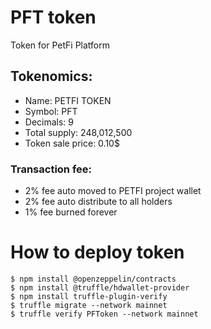 # PFT token

Token for PetFi Platform

## Tokenomics:
- Name: PETFI TOKEN
- Symbol: PFT
- Decimals: 9
- Total supply: 248,012,500
- Token sale price: 0.10$

### Transaction fee:
- 2% fee auto moved to PETFI project wallet
- 2% fee auto distribute to all holders
- 1% fee burned forever

# How to deploy token  

    $ npm install @openzeppelin/contracts
    $ npm install @truffle/hdwallet-provider
    $ npm install truffle-plugin-verify
    $ truffle migrate --network mainnet
    $ truffle verify PFToken --network mainnet
